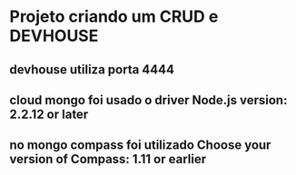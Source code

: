 # Projeto criando um CRUD e DEVHOUSE

## devhouse utiliza porta 4444

## cloud mongo foi usado o driver Node.js version: 2.2.12 or later

## no mongo compass foi utilizado Choose your version of Compass: 1.11 or earlier

